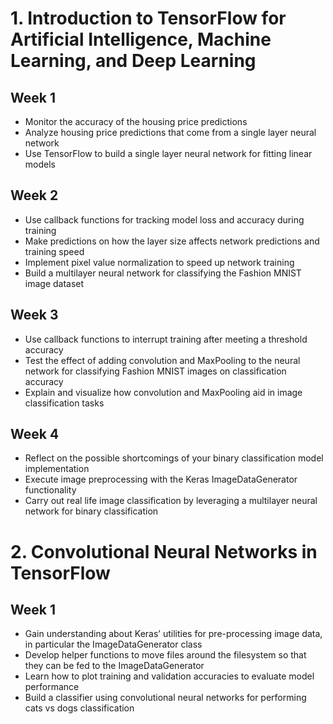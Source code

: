# 1. Introduction to TensorFlow for Artificial Intelligence, Machine Learning, and Deep Learning
## Week 1
- Monitor the accuracy of the housing price predictions
- Analyze housing price predictions that come from a single layer neural network
- Use TensorFlow to build a single layer neural network for fitting linear models
## Week 2
- Use callback functions for tracking model loss and accuracy during training
- Make predictions on how the layer size affects network predictions and training speed
- Implement pixel value normalization to speed up network training
- Build a multilayer neural network for classifying the Fashion MNIST image dataset
## Week 3
- Use callback functions to interrupt training after meeting a threshold accuracy
- Test the effect of adding convolution and MaxPooling to the neural network for classifying Fashion MNIST images on classification accuracy
- Explain and visualize how convolution and MaxPooling aid in image classification tasks
## Week 4
- Reflect on the possible shortcomings of your binary classification model implementation
- Execute image preprocessing with the Keras ImageDataGenerator functionality
- Carry out real life image classification by leveraging a multilayer neural network for binary classification
# 2. Convolutional Neural Networks in TensorFlow
## Week 1
- Gain understanding about Keras’ utilities for pre-processing image data, in particular the ImageDataGenerator class
- Develop helper functions to move files around the filesystem so that they can be fed to the ImageDataGenerator
- Learn how to plot training and validation accuracies to evaluate model performance
- Build a classifier using convolutional neural networks for performing cats vs dogs classification
